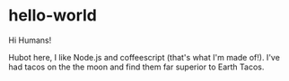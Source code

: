  hello-world
============

Hi Humans!

Hubot here, I like Node.js and coffeescript (that's what I'm made of!).
I've had tacos on the the moon and find them far superior to Earth Tacos.
